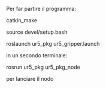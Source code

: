 Per far partire il programma:

catkin_make


source devel/setup.bash

roslaunch ur5_pkg ur5_gripper.launch

in un secondo terminale:

rosrun ur5_pkg ur5_pkg_node

per lanciare il nodo
